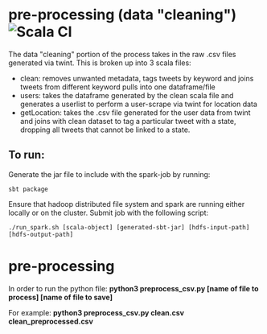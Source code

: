 # pre-processing (data "cleaning") ![Scala CI](https://github.com/BloomHash/pre-processing/workflows/Scala%20CI/badge.svg)
The data "cleaning" portion of the process takes in the raw .csv files generated via twint. This is broken up into 3 scala files:
 - clean: removes unwanted metadata, tags tweets by keyword and joins tweets from different keyword pulls into one dataframe/file
 - users: takes the dataframe generated by the clean scala file and generates a userlist to perform a user-scrape via twint for location data
 - getLocation: takes the .csv file generated for the user data from twint and joins with clean dataset to tag a particular tweet with a state, dropping all tweets that cannot be linked to a state.
 
 ## To run:
 Generate the jar file to include with the spark-job by running:
 ```
 sbt package
 ```
 Ensure that hadoop distributed file system and spark are running either locally or on the cluster. Submit job with the following script:
 ```
 ./run_spark.sh [scala-object] [generated-sbt-jar] [hdfs-input-path] [hdfs-output-path]
 ```

# pre-processing
In order to run the python file: **python3 preprocess_csv.py \[name of file to process] \[name of file to save]**

For example: **python3 preprocess_csv.py clean.csv clean_preprocessed.csv** 
